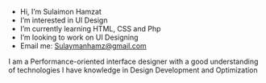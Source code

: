 - Hi, I’m Sulaimon Hamzat
- I’m interested in UI Design
- I’m currently learning HTML, CSS and Php 
- I’m looking to work on UI Designing
- Email me: Sulaymanhamz@gmail.com


I am a Performance-oriented interface designer with a good understanding of technologies
I have knowledge in Design Development and Optimization

